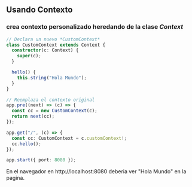 ## Usando Contexto

### crea contexto personalizado heredando de la clase *Context*

```ts
// Declara un nuevo *CustomContext*
class CustomContext extends Context {
  constructor(c: Context) {
    super(c);
  }

  hello() {
    this.string("Hola Mundo");
  }
}

// Reemplaza el contexto original
app.pre((next) => (c) => {
  const cc = new CustomContext(c);
  return next(cc);
});

app.get("/", (c) => {
  const cc: CustomContext = c.customContext!;
  cc.hello();
});

app.start({ port: 8080 });
```

En el navegador en http://localhost:8080 deberia ver "Hola Mundo" en la pagina.
